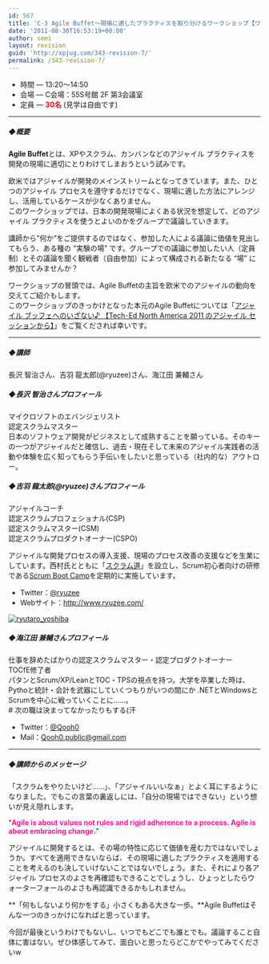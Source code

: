 ```yaml
---
id: 567
title: 'C-3 Agile Buffet～現場に適したプラクティスを取り分けるワークショップ【ワークショップ】'
date: '2011-08-30T16:53:19+00:00'
author: semi
layout: revision
guid: 'http://xpjug.com/343-revision-7/'
permalink: /343-revision-7/
---
```


- 時間 — 13:20～14:50
- 会場 — C会場：55S号館 2F 第3会議室
- 定員 — **<font color="red">30名</font>** (見学は自由です)

---

##### ◆概要

**Agile Buffet**とは、XPやスクラム、カンバンなどのアジャイル プラクティスを開発の現場に適切にとりわけてしまおうという試みです。

欧米ではアジャイルが開発のメインストリームとなってきています。また、ひとつのアジャイル プロセスを遵守するだけでなく、現場に適した方法にアレンジし、活用しているケースが少なくありません。  
このワークショップでは、日本の開発現場によくある状況を想定して、どのアジャイル プラクティスを使うとよいのかをグループで議論していきます。

講師から”何か”をご提供するのではなく、参加した人による議論に価値を見出してもらう、ある種の “実験の場” です。グループでの議論に参加したい人（定員制）とその議論を聞く観戦者（自由参加）によって構成される新たなる “場” に参加してみませんか？

ワークショップの冒頭では、Agile Buffetの主旨を欧米でのアジャイルの動向を交えてご紹介もします。  
このワークショップのきっかけとなった本元のAgile Buffetについては「[アジャイル ブッフェへのいざない♪ 【Tech･Ed North America 2011 のアジャイル セッションから】](http://blogs.itmedia.co.jp/nagap/2011/05/teched-north-am-c22c.html)」をご覧くだされば幸いです。

---

##### ◆講師

長沢 智治さん、吉羽 龍太郎(@ryuzee)さん、海江田 兼輔さん

##### ◆長沢 智治さんプロフィール

マイクロソフトのエバンジェリスト  
認定スクラムマスター  
日本のソフトウェア開発がビジネスとして成熟することを願っている。そのキーの一つがアジャイルだと確信し、過去・現在そして未来のアジャイル実践者の活動や体験を広く知ってもらう手伝いをしたいと思っている（社内的な）アウトロー。

##### ◆吉羽 龍太郎(@ryuzee)さんプロフィール

アジャイルコーチ  
認定スクラムプロフェショナル(CSP)  
認定スクラムマスター(CSM)  
認定スクラムプロダクトオーナー(CSPO)

アジャイルな開発プロセスの導入支援、現場のプロセス改善の支援などを生業にしています。西村氏とともに「[スクラム道](http://ja-jp.facebook.com/TaoOfScrum)」を設立し、Scrum初心者向けの研修である[Scrum Boot Camp](http://www.ryuzee.com/contents/blog/4151)を定期的に実施しています。

- Twitter：[@ryuzee](http://twitter.com/#!/ryuzee)
- Webサイト：<http://www.ryuzee.com/>

[![](http://xpjug.com/wp-content/uploads/2011/08/ryutaro_yoshiba-150x147.jpg "ryutaro_yoshiba")](http://xpjug.com/wp-content/uploads/2011/08/ryutaro_yoshiba.jpg)

##### ◆海江田 兼輔さんプロフィール

仕事を辞めたばかりの認定スクラムマスター・認定プロダクトオーナー  
TOCfE修了者  
パタンとScrum/XP/LeanとTOC・TPSの視点を持つ。大学を卒業した時は、Pythoと統計・会計を武器にしていくつもりがいつの間にか .NETとWindowsとScrumを中心に戦っていくことに……。  
\# 次の職は決まってなかったりもする(汗

- Twitter：[@Qooh0](http://twitter.com/#!/Qooh0)
- Mail：Qooh0.public@gmail.com

---

##### ◆講師からのメッセージ

「スクラムをやりたいけど……」、「アジャイルいいなぁ」とよく耳にするようになりました。でもこの言葉の裏返しには、「自分の現場ではできない」という想いが見え隠れします。

“**<font color="#FF1493">Agile is about values not rules and rigid adherence to a process. Agile is about embracing change.</font>**”

アジャイルに開発するとは、その場の特性に応じて価値を産む力ではないでしょうか。すべてを適用できないならば、その現場に適したプラクティスを適用することを考えるのも決していけないことではないでしょう。また、それにより各アジャイル プロセスのよさを再確認もできることでしょうし、ひょっとしたらウォーターフォールのよさも再認識できるかもしれません。

**「何もしないより何かをする」小さくもある大きな一歩。**Agile Buffetはそんな一つのきっかけになればと思っています。

今回が最後というわけでもないし、いつでもどこでも誰とでも。議論すること自体に害はない。ぜひ体感してみて、面白いと思ったらどこかでやってみてくださいw